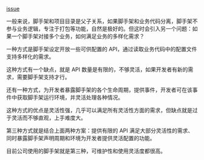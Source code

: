 [issue](https://github.com/hoperyy/front-end-engineering/issues/11)

一般来说，脚手架和项目目录是父子关系，如果脚手架和业务代码分离，脚手架不参与业务逻辑，专注于打包等功能，自然是极好的。但这时会引入另一个问题：如果一个脚手架对接多个业务，如何满足业务的多样化需求？

一种方式是脚手架设定开放一些可供配置的 API，通过读取业务代码中的配置文件支持多样化的需求。

这种方式有一个缺点，就是 API 数量是有限的，不够灵活，如果开发者有新的需求，需要脚手架支持才行。

还有一种方式，为开发者暴露脚手架的各个生命周期，提供事件，开发者可在该事件中获取脚手架运行环境，并灵活处理各种情况。

这种方式的优点是灵活性强，几乎可以满足所有灵活性方面的需求，但缺点就是过于灵活而不够直观，上手难度大。

第三种方式就是结合上面两种方案：提供有限的 API 满足大部分灵活性的需求、同时暴露脚手架声明周期和环境为开发者提供灵活配置的功能。

目前公司使用的脚手架就是第三种，可维护性和使用灵活度都很高。

